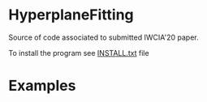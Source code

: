 # HyperplaneFitting

Source of code associated to submitted IWCIA'20 paper.

To install the program see <a href="https://github.com/ngophuc/HyperplaneFitting/blob/master/Install.txt">INSTALL.txt</a> file

# Examples
